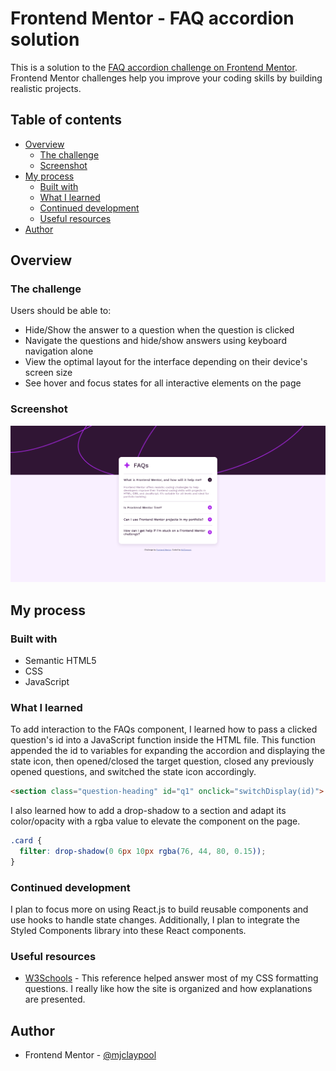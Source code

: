 # Frontend Mentor - FAQ accordion solution

This is a solution to the [FAQ accordion challenge on Frontend Mentor](https://www.frontendmentor.io/challenges/faq-accordion-wyfFdeBwBz). Frontend Mentor challenges help you improve your coding skills by building realistic projects. 

## Table of contents

- [Overview](#overview)
  - [The challenge](#the-challenge)
  - [Screenshot](#screenshot)
- [My process](#my-process)
  - [Built with](#built-with)
  - [What I learned](#what-i-learned)
  - [Continued development](#continued-development)
  - [Useful resources](#useful-resources)
- [Author](#author)

## Overview

### The challenge

Users should be able to:

- Hide/Show the answer to a question when the question is clicked
- Navigate the questions and hide/show answers using keyboard navigation alone
- View the optimal layout for the interface depending on their device's screen size
- See hover and focus states for all interactive elements on the page

### Screenshot

![](./design/Solution-Screenshot_FAQ-accordion.png)

## My process

### Built with

- Semantic HTML5
- CSS
- JavaScript

### What I learned

To add interaction to the FAQs component, I learned how to pass a clicked question's id into a JavaScript function inside the HTML file. This function appended the id to variables for expanding the accordion and displaying the state icon, then opened/closed the target question, closed any previously opened questions, and switched the state icon accordingly.

```html
<section class="question-heading" id="q1" onclick="switchDisplay(id)">
```

I also learned how to add a drop-shadow to a section and adapt its color/opacity with a rgba value to elevate the component on the page.

```css
.card {
  filter: drop-shadow(0 6px 10px rgba(76, 44, 80, 0.15));
}
```

### Continued development

I plan to focus more on using React.js to build reusable components and use hooks to handle state changes. Additionally, I plan to integrate the Styled Components library into these React components.

### Useful resources

- [W3Schools](https://www.w3schools.com/cssref/index.php) - This reference helped answer most of my CSS formatting questions. I really like how the site is organized and how explanations are presented.

## Author

- Frontend Mentor - [@mjclaypool](https://www.frontendmentor.io/profile/mjclaypool)

